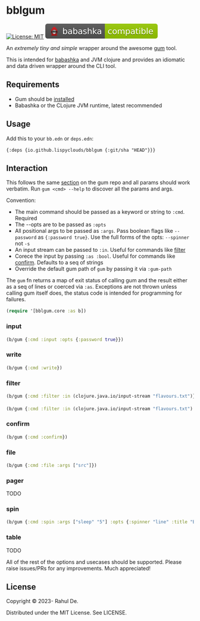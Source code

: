 # bblgum

[![License: MIT](https://img.shields.io/badge/license-MIT-blue.svg?style=flat)](https://choosealicense.com/licenses/mit/)
[![bb compatible](https://raw.githubusercontent.com/babashka/babashka/master/logo/badge.svg)](https://babashka.org)

An _extremely tiny and simple_ wrapper around the awesome [gum](https://github.com/charmbracelet/gum) tool.

This is intended for [babashka](https://babashka.org/) and JVM clojure and provides an idiomatic and data driven wrapper around the CLI tool.

## Requirements
- Gum should be [installed](https://github.com/charmbracelet/gum#installation)
- Babashka or the CLojure JVM runtime, latest recommended

## Usage

Add this to your `bb.edn` or `deps.edn`:
```edn
{:deps {io.github.lispyclouds/bblgum {:git/sha "HEAD"}}}
```

## Interaction

This follows the same [section](https://github.com/charmbracelet/gum#interaction) on the gum repo and all params should work verbatim.
Run `gum <cmd> --help` to discover all the params and args.

Convention:
- The main command should be passed as a keyword or string to `:cmd`. Required
- The --opts are to be passed as `:opts`
- All positional args to be passed as `:args`. Pass boolean flags like `--password` as `{:password true}`. Use the full forms of the opts: `--spinner` not `-s`
- An input stream can be passed to `:in`. Useful for commands like [filter](https://github.com/charmbracelet/gum#filter)
- Corece the input by passing `:as :bool`. Useful for commands like [confirm](https://github.com/charmbracelet/gum#confirm). Defaults to a seq of strings
- Override the default gum path of `gum` by passing it via `:gum-path`

The `gum` fn returns a map of exit status of calling gum and the result either as a seq of lines or coerced via `:as`.
Exceptions are not thrown unless calling gum itself does, the status code is intended for programming for failures.

```clojure
(require '[bblgum.core :as b])
```

### input

```clojure
(b/gum {:cmd :input :opts {:password true}})
```

### write

```clojure
(b/gum {:cmd :write})
```

### filter

```clojure
(b/gum {:cmd :filter :in (clojure.java.io/input-stream "flavours.txt")})

(b/gum {:cmd :filter :in (clojure.java.io/input-stream "flavours.txt") :opts {:no-limit true}})
```

### confirm

```clojure
(b/gum {:cmd :confirm})
```

### file

```clojure
(b/gum {:cmd :file :args ["src"]})
```

### pager

TODO

### spin

```clojure
(b/gum {:cmd :spin :args ["sleep" "5"] :opts {:spinner "line" :title "Buying Bubble Gum..."}})
```

### table

TODO

All of the rest of the options and usecases should be supported. Please raise issues/PRs for any improvements. Much appreciated!

## License

Copyright © 2023- Rahul De.

Distributed under the MIT License. See LICENSE.

